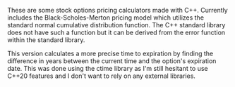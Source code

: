 These are some stock options pricing calculators made with C++.
Currently includes the Black-Scholes-Merton pricing model which utilizes the
standard normal cumulative distribution function. The C++ standard library
does not have such a function but it can be derived from the error function
within the standard library.

This version calculates a more precise time to expiration by finding the
difference in years between the current time and the option's expiration date.
This was done using the ctime library as I'm still hesitant to use C++20
features and I don't want to rely on any external libraries.

